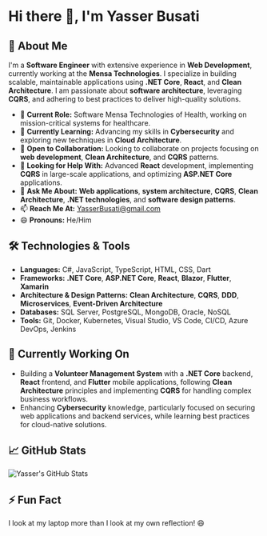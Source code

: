 # Hi there 👋, I'm **Yasser Busati**

## 🚀 About Me

I'm a **Software Engineer** with extensive experience in **Web Development**, currently working at the **Mensa Technologies**. I specialize in building scalable, maintainable applications using **.NET Core**, **React**, and **Clean Architecture**. I am passionate about **software architecture**, leveraging **CQRS**, and adhering to best practices to deliver high-quality solutions.

- 🔭 **Current Role:** Software Mensa Technologies of Health, working on mission-critical systems for healthcare.
- 🌱 **Currently Learning:** Advancing my skills in **Cybersecurity** and exploring new techniques in **Cloud Architecture**.
- 👯 **Open to Collaboration:** Looking to collaborate on projects focusing on **web development**, **Clean Architecture**, and **CQRS** patterns.
- 🤔 **Looking for Help With:** Advanced **React** development, implementing **CQRS** in large-scale applications, and optimizing **ASP.NET Core** applications.
- 💬 **Ask Me About:** **Web applications**, **system architecture**, **CQRS**, **Clean Architecture**, **.NET technologies**, and **software design patterns**.
- 📫 **Reach Me At:** [YasserBusati@gmail.com](mailto:yasserbusati@gmail.com)
- 😄 **Pronouns:** He/Him

## 🛠️ Technologies & Tools

- **Languages:** C#, JavaScript, TypeScript, HTML, CSS, Dart
- **Frameworks:** **.NET Core**, **ASP.NET Core**, **React**, **Blazor**, **Flutter**, **Xamarin**
- **Architecture & Design Patterns:** **Clean Architecture**, **CQRS**, **DDD**, **Microservices**, **Event-Driven Architecture**
- **Databases:** SQL Server, PostgreSQL, MongoDB, Oracle, NoSQL
- **Tools:** Git, Docker, Kubernetes, Visual Studio, VS Code, CI/CD, Azure DevOps, Jenkins

## 🚀 Currently Working On

- Building a **Volunteer Management System** with a **.NET Core** backend, **React** frontend, and **Flutter** mobile applications, following **Clean Architecture** principles and implementing **CQRS** for handling complex business workflows.
- Enhancing **Cybersecurity** knowledge, particularly focused on securing web applications and backend services, while learning best practices for cloud-native solutions.

## 📈 GitHub Stats

![Yasser's GitHub Stats](https://github-readme-stats.vercel.app/api?username=yasserbusati&show_icons=true&count_private=true&hide_title=true&theme=radical)

## ⚡ Fun Fact
I look at my laptop more than I look at my own reflection! 😄
